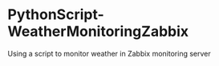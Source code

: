 # PythonScript-WeatherMonitoringZabbix
Using a script to monitor weather in Zabbix monitoring server

